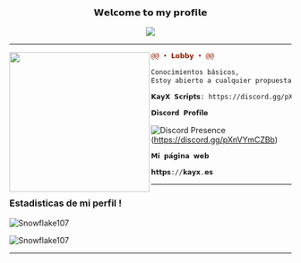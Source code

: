 <h3 align = 'center'>𝗪𝗲𝗹𝗰𝗼𝗺𝗲 𝘁𝗼 𝗺𝘆 𝗽𝗿𝗼𝗳𝗶𝗹𝗲</h3>

<p align="center">
  <img src="https://readme-typing-svg.herokuapp.com/?center=true&vCenter=true&color=cb204c&width=500&lines=Developer-FiveM" />
</p>

<hr>
<img align="left" height="250" src="https://imgur.com/a/j3ZnUd3"/>

```diff
@@ • 𝗟𝗼𝗯𝗯𝘆 • @@

Conocimientos básicos,
Estoy abierto a cualquier propuesta.

𝗞𝗮𝘆𝗫 𝗦𝗰𝗿𝗶𝗽𝘁𝘀: https://discord.gg/pXnVYmCZBb

```

<div>
  <div>
  
```diff
𝗗𝗶𝘀𝗰𝗼𝗿𝗱 𝗣𝗿𝗼𝗳𝗶𝗹𝗲
```
<!-- [![Discord Presence](https://lanyard-profile-readme.vercel.app/api/886670803234594856)](https://discord.com/users/886670803234594856) -->

![Discord Presence](https://lanyard.cnrad.dev/api/388422519553654786) (https://discord.gg/pXnVYmCZBb)
    
    
    
```diff
𝗠𝗶 𝗽𝗮́𝗴𝗶𝗻𝗮 𝘄𝗲𝗯
```
    
```diff
𝗵𝘁𝘁𝗽𝘀://𝗸𝗮𝘆𝘅.𝗲𝘀
```
    
<hr>
    
### Estadisticas de mi perfil !

![Snowflake107](https://github-readme-stats.vercel.app/api?username=neegroo&show_icons=true&theme=tokyonight&hide=["issues"])

![Snowflake107](https://github-readme-stats.vercel.app/api/top-langs?username=neegroo&show_icons=true&theme=tokyonight&layout=compact)
    
<hr>

